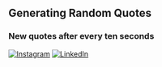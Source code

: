 ## Generating Random Quotes

### New quotes after  every ten seconds



[![Instagram](https://img.shields.io/static/v1.svg?label=follow&message=@flyingsonu736&color=grey&logo=instagram&style=flat&logoColor=white&colorA=critical)](https://www.instagram.com/flyingsonu736/) [![LinkedIn](https://img.shields.io/static/v1.svg?label=connect&message=@sonukumarkushwaha&color=success&logo=linkedin&style=flat&logoColor=white&colorA=blue)](https://www.linkedin.com/in/sonukumarkushwaha/)


